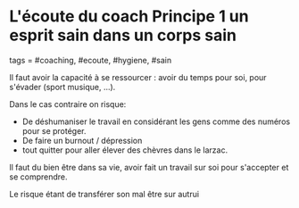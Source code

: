 # L'écoute du coach Principe 1 un esprit sain dans un corps sain
tags = #coaching, #ecoute, #hygiene, #sain

Il faut avoir la capacité à se ressourcer : avoir du temps pour soi, pour s'évader (sport musique, ...).

Dans le cas contraire on risque:
 
* De déshumaniser le travail en considérant les gens comme des numéros pour se protéger.
* De faire un burnout / dépression
* tout quitter pour aller élever des chèvres dans le larzac.

ll faut du bien être dans sa vie, avoir fait un travail sur soi pour s'accepter et se comprendre.

Le risque étant de transférer son mal être sur autrui

